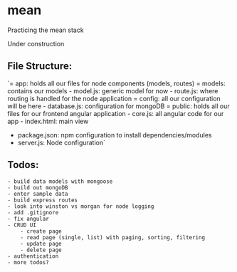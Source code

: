 # mean
Practicing the mean stack

Under construction

## File Structure:
`= app: holds all our files for node components (models, routes)
    = models: contains our models
        - model.js: generic model for now
    - route.js: where routing is handled for the node application
= config: all our configuration will be here
    - database.js: configuration for mongoDB
= public: holds all our files for our frontend angular application
    - core.js: all angular code for our app
    - index.html: main view
- package.json: npm configuration to install dependencies/modules
- server.js: Node configuration`

## Todos:
    - build data models with mongoose
    - build out mongoDB
    - enter sample data
    - build express routes
    - look into winston vs morgan for node logging
    - add .gitignore
    - fix angular
    - CRUD UI
        - create page
        - read page (single, list) with paging, sorting, filtering
        - update page
        - delete page
    - authentication
    - more todos?